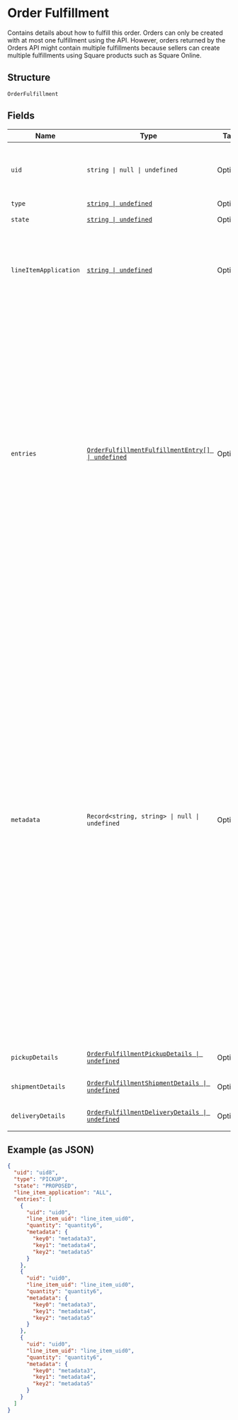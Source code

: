 <!-- Optimized: 2025-10-06 -->
<!-- RPM: 1.6.2.1.1.6.2.1_order-fulfillment_20251006 -->
<!-- Session: E2E RPM DNA Application -->
<!-- AOM: RND (Reggie & Dro) -->
<!-- COI: TECHNOLOGY -->
<!-- RPM: HIGH -->
<!-- ACTION: BUILD -->

# Order Fulfillment

Contains details about how to fulfill this order.
Orders can only be created with at most one fulfillment using the API.
However, orders returned by the Orders API might contain multiple fulfillments because sellers can create multiple fulfillments using Square products such as Square Online.

## Structure

`OrderFulfillment`

## Fields

| Name | Type | Tags | Description |
|  --- | --- | --- | --- |
| `uid` | `string \| null \| undefined` | Optional | A unique ID that identifies the fulfillment only within this order.<br>**Constraints**: *Maximum Length*: `60` |
| `type` | [`string \| undefined`](../../doc/models/order-fulfillment-type.md) | Optional | The type of fulfillment. |
| `state` | [`string \| undefined`](../../doc/models/order-fulfillment-state.md) | Optional | The current state of this fulfillment. |
| `lineItemApplication` | [`string \| undefined`](../../doc/models/order-fulfillment-fulfillment-line-item-application.md) | Optional | The `line_item_application` describes what order line items this fulfillment applies<br>to. It can be `ALL` or `ENTRY_LIST` with a supplied list of fulfillment entries. |
| `entries` | [`OrderFulfillmentFulfillmentEntry[] \| undefined`](../../doc/models/order-fulfillment-fulfillment-entry.md) | Optional | A list of entries pertaining to the fulfillment of an order. Each entry must reference<br>a valid `uid` for an order line item in the `line_item_uid` field, as well as a `quantity` to<br>fulfill.<br>Multiple entries can reference the same line item `uid`, as long as the total quantity among<br>all fulfillment entries referencing a single line item does not exceed the quantity of the<br>order's line item itself.<br>An order cannot be marked as `COMPLETED` before all fulfillments are `COMPLETED`,<br>`CANCELED`, or `FAILED`. Fulfillments can be created and completed independently<br>before order completion. |
| `metadata` | `Record<string, string> \| null \| undefined` | Optional | Application-defined data attached to this fulfillment. Metadata fields are intended<br>to store descriptive references or associations with an entity in another system or store brief<br>information about the object. Square does not process this field; it only stores and returns it<br>in relevant API calls. Do not use metadata to store any sensitive information (such as personally<br>identifiable information or card details).<br>Keys written by applications must be 60 characters or less and must be in the character set<br>`[a-zA-Z0-9_-]`. Entries can also include metadata generated by Square. These keys are prefixed<br>with a namespace, separated from the key with a ':' character.<br>Values have a maximum length of 255 characters.<br>An application can have up to 10 entries per metadata field.<br>Entries written by applications are private and can only be read or modified by the same<br>application.<br>For more information, see [Metadata](https://developer.squareup.com/docs/build-basics/metadata). |
| `pickupDetails` | [`OrderFulfillmentPickupDetails \| undefined`](../../doc/models/order-fulfillment-pickup-details.md) | Optional | Contains details necessary to fulfill a pickup order. |
| `shipmentDetails` | [`OrderFulfillmentShipmentDetails \| undefined`](../../doc/models/order-fulfillment-shipment-details.md) | Optional | Contains the details necessary to fulfill a shipment order. |
| `deliveryDetails` | [`OrderFulfillmentDeliveryDetails \| undefined`](../../doc/models/order-fulfillment-delivery-details.md) | Optional | Describes delivery details of an order fulfillment. |

## Example (as JSON)

```json
{
  "uid": "uid8",
  "type": "PICKUP",
  "state": "PROPOSED",
  "line_item_application": "ALL",
  "entries": [
    {
      "uid": "uid0",
      "line_item_uid": "line_item_uid0",
      "quantity": "quantity6",
      "metadata": {
        "key0": "metadata3",
        "key1": "metadata4",
        "key2": "metadata5"
      }
    },
    {
      "uid": "uid0",
      "line_item_uid": "line_item_uid0",
      "quantity": "quantity6",
      "metadata": {
        "key0": "metadata3",
        "key1": "metadata4",
        "key2": "metadata5"
      }
    },
    {
      "uid": "uid0",
      "line_item_uid": "line_item_uid0",
      "quantity": "quantity6",
      "metadata": {
        "key0": "metadata3",
        "key1": "metadata4",
        "key2": "metadata5"
      }
    }
  ]
}
```

